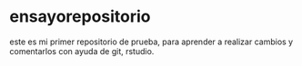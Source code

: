 # ensayorepositorio
este es mi primer repositorio de prueba, para aprender a realizar cambios y comentarlos con ayuda de git, rstudio. 
